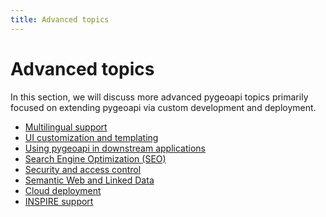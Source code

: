 ```yaml
---
title: Advanced topics
---
```


# Advanced topics

In this section, we will discuss more advanced pygeoapi topics primarily
focused on extending pygeoapi via custom development and deployment.

- [Multilingual support](i18n.md)
- [UI customization and templating](ui-custom-templates.md)
- [Using pygeoapi in downstream applications](downstream-applications.md)
- [Search Engine Optimization (SEO)](seo.md)
- [Security and access control](security-access-control.md)
- [Semantic Web and Linked Data](semantic-web-linked-data.md)
- [Cloud deployment](cloud.md)
- [INSPIRE support](inspire.md)

